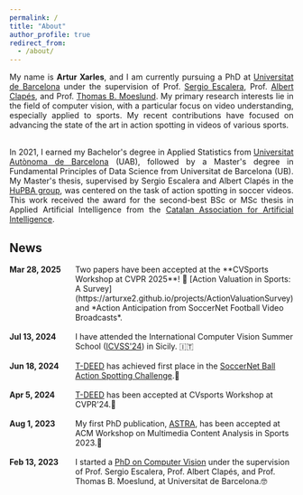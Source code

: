 ```yaml
---
permalink: /
title: "About"
author_profile: true
redirect_from: 
  - /about/
---
```


<div style="text-align: justify"> 
My name is <b>Artur Xarles</b>, and I am currently pursuing a PhD at <a href="https://web.ub.edu/es/inicio">Universitat de Barcelona</a> under the supervision of Prof. <a href="https://scholar.google.es/citations?user=oI6AIkMAAAAJ&hl=ca&oi=ao">Sergio Escalera</a>, Prof. <a href="https://scholar.google.es/citations?user=n4BtpPsAAAAJ&hl=ca&oi=ao">Albert Clapés</a>, and Prof. <a href="https://scholar.google.es/citations?user=XmkDts4AAAAJ&hl=ca&oi=ao">Thomas B. Moeslund</a>. My primary research interests lie in the field of computer vision, with a particular focus on video understanding, especially applied to sports. My recent contributions have focused on advancing the state of the art in action spotting in videos of various sports. <br> <br>

In 2021, I earned my Bachelor's degree in Applied Statistics from <a href="https://www.uab.cat/web/universitat-autonoma-de-barcelona-1345467950436.html">Universitat Autònoma de Barcelona</a> (UAB), followed by a Master's degree in Fundamental Principles of Data Science from Universitat de Barcelona (UB). My Master's thesis, supervised by Sergio Escalera and Albert Clapés in the <a href="https://sergioescalera.com/students/">HuPBA group</a>, was centered on the task of action spotting in soccer videos. This work received the award for the second-best BSc or MSc thesis in Applied Artificial Intelligence from the <a href="https://www.acia.cat/">Catalan Association for Artificial Intelligence</a>.
</div>

## News


<div style="display: flex; flex-direction: row; gap: 20px;">
  <div style="flex: 1;">
  <b> Mar 28, 2025</b>
  </div>
  <div style="flex: 4;">
    Two papers have been accepted at the **CVSports Workshop at CVPR 2025**! 🥳 [Action Valuation in Sports: A Survey](https://arturxe2.github.io/projects/ActionValuationSurvey) and *Action Anticipation from SoccerNet Football Video Broadcasts*.  
  </div>
</div>
<br>
<div style="display: flex; flex-direction: row; gap: 20px;">
  <div style="flex: 1;">
  <b> Jul 13, 2024</b>
  </div>
  <div style="flex: 4;">
    I have attended the International Computer Vision Summer School (<a href="https://iplab.dmi.unict.it/icvss2024/">ICVSS'24</a>) in Sicily. 🇮🇹
  </div>
</div>
<br>
<div style="display: flex; flex-direction: row; gap: 20px;">
  <div style="flex: 1;">
  <b> Jun 18, 2024</b>
  </div>
  <div style="flex: 4;">
    <a href="https://arturxe2.github.io/projects/T-DEED">T-DEED</a> has achieved first place in the <a href="https://www.soccer-net.org/challenges/2024">SoccerNet Ball Action Spotting Challenge</a>.🥳
  </div>
</div>
<br>
<div style="display: flex; flex-direction: row; gap: 20px;">
  <div style="flex: 1;">
  <b> Apr 5, 2024</b>
  </div>
  <div style="flex: 4;">
    <a href="https://arturxe2.github.io/projects/T-DEED">T-DEED</a> has been accepted at CVsports Workshop at CVPR'24.🥳
  </div>
</div>
<br>
<div style="display: flex; flex-direction: row; gap: 20px;">
  <div style="flex: 1;">
  <b> Aug 1, 2023</b>
  </div>
  <div style="flex: 4;">
    My first PhD publication, <a href="https://arturxe2.github.io/projects/ASTRA">ASTRA</a>, has been accepted at ACM Workshop on Multimedia Content Analysis in Sports 2023.🤩
  </div>
</div>
<br>
<div style="display: flex; flex-direction: row; gap: 20px;">
  <div style="flex: 1;">
  <b> Feb 13, 2023</b>
  </div>
  <div style="flex: 4;">
    I started a <u>PhD on Computer Vision</u> under the supervision of Prof. Sergio Escalera, Prof. Albert Clapés, and Prof. Thomas B. Moeslund, at Universitat de Barcelona.🤓
  </div>
</div>



